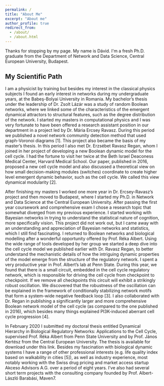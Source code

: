 ```yaml
---
permalink: /
title: "About Me"
excerpt: "About me"
author_profile: true
redirect_from:
  - /about/
  - /about.html
---
```


Thanks for stopping by my page. My name is Dávid. I'm a fresh Ph.D. graduate from the Department of Network and Data Science, Central European University, Budapest.

## My Scientific  Path

I am a physicist by training but besides my interest in the classical physics subjects I found an early interest in networks during my undergraduate years, at the Babeş-Bolyai University in Romania. My bachelor’s thesis under the leadership of Dr. Zsolt Lázár was a study of random Boolean networks, where we linked some of the characteristics of the emergent dynamical attractors to structural features, such as the degree distribution of the network. I started my masters in computational physics and I was very fortunate to have been offered a research assistant position in our department in a project led by Dr. Mária Ercsey Ravasz. During this period we published a novel network community detection method that used graph-Voronoi diagrams [1]. This project also became the basis of my master’s thesis. In this period I also met Dr. Erzsébet Ravasz Regan, whom I joined in her project of developing a new Boolean dynamic model for the cell cycle. I had the fortune to visit her twice at the Beth Israel Deaconess Medical Center, Harvard Medical School. Our paper, published in 2016, proposed a new cell cycle model and also discussed a theoretical view on how small decision-making modules (switches) coordinate to create higher level emergent dynamic behavior, such as the cell cycle. We called this view dynamical modularity [2].

After finishing my masters I worked one more year in Dr. Ercsey-Ravasz’s project and then moved to Budapest, where I started my Ph.D. in Network and Data Science at the Central European University. After passing the first year coursework and comprehensive exam I chose a research topic that somewhat diverged from my previous experience. I started working with Bayesian networks in trying to understand the statistical nature of cognition, more specifically vision. This project did not work out, but I came away with an understanding and appreciation of Bayesian networks and statistics, which I still find fascinating. I returned to Boolean networks and biological modelling after a wonderful opportunity offered by Prof. Réka Albert. Using the wide range of tools developed by her group we started a deep dive into the cell cycle model we published earlier with Dr. Ravasz Regan, to better understand the mechanistic details of how the intriguing dynamic properties of the model emerge from the structure of the regulatory network. I spent a very productive year in Prof. Albert’s lab at Penn State. During this year, we found that there is a small circuit, embedded in the cell cycle regulatory network, which is responsible for driving the cell cycle from checkpoint to checkpoint. If we remove all checkpoints this circuit will exhibit a strikingly robust oscillation. We discovered that the robustness of the oscillation can be explained in the framework of conditionally stabilizing network motifs that form a system-wide negative feedback loop [3]. I also collaborated with Dr. Regan in publishing a significantly larger and more comprehensive Boolean network model of the cell cycle (as compared to the one published in 2016), which besides many things explained PI3K-induced aberrant cell cycle progression [4].

In February 2020 I submitted my doctoral thesis entitled Dynamical Hierarchy in Biological Regulatory Networks: Applications to the Cell Cycle, supervised Prof. Réka Albert from Penn State University and by Prof. János Kertész from the Central European University. The thesis is available for download under this link.
Besides my fascination with biological dynamic systems I have a range of other professional interests (e.g. life quality index based on walkability in cities [5]), as well as industry experience, most notably working with the Swiss drug pricing and market access startup Akceso Advisors A.G. over a period of eight years. I’ve also had several short term projects with the consulting company founded by Prof. Albert-László Barabási, Maven7.
